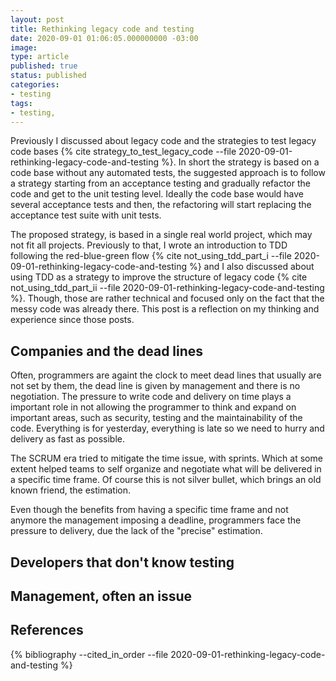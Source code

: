 ```yaml
---
layout: post
title: Rethinking legacy code and testing
date: 2020-09-01 01:06:05.000000000 -03:00
image: 
type: article
published: true
status: published
categories:
- testing
tags:
- testing,
---
```


Previously I discussed about legacy code and the strategies to test legacy
code bases {% cite strategy_to_test_legacy_code --file 2020-09-01-rethinking-legacy-code-and-testing %}.
In short the strategy is based
on a code base without any automated tests, the suggested approach is to follow
a strategy starting from an acceptance testing and gradually refactor the code
and get to the unit testing level. Ideally the code base would have several
acceptance tests and then, the refactoring will start replacing the acceptance
test suite with unit tests.

The proposed strategy, is based in a single real world project, which
may not fit all projects. Previously to that, I wrote an introduction to
TDD following the red-blue-green flow {% cite not_using_tdd_part_i --file 2020-09-01-rethinking-legacy-code-and-testing %}
and I also discussed about using TDD as a strategy to improve
the structure of legacy code {% cite not_using_tdd_part_ii --file 2020-09-01-rethinking-legacy-code-and-testing %}.
Though, those are rather technical and focused only on the fact that
the messy code was already there. This post is a reflection on my thinking
and experience since those posts.

## Companies and the dead lines

Often, programmers are againt the clock to meet dead lines that usually
are not set by them, the dead line is given by management and there is no
negotiation. The pressure to write code and delivery on time
plays a important role in not allowing the programmer to think and expand
on important areas, such as security, testing and the maintainability of the
code. Everything is for yesterday, everything is late so we need to hurry
and delivery as fast as possible.

The SCRUM era tried to mitigate the time issue, with sprints. Which at some
extent helped teams to self organize and negotiate what will be delivered
in a specific time frame. Of course this is not silver bullet, which 
brings an old known friend, the estimation.

Even though the benefits from having a specific time frame and not anymore
the management imposing a deadline, programmers face the pressure to delivery,
due the lack of the "precise" estimation.

## Developers that don't know testing

<!-- often developers starting their careers are not awere of testing -->

## Management, often an issue

<!-- Even though management knows the down sides of legacy code, the more important
thing is to have something "done" -->

## References

{% bibliography --cited_in_order --file 2020-09-01-rethinking-legacy-code-and-testing %}
